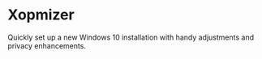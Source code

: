 # Xopmizer
 Quickly set up a new Windows 10 installation with handy adjustments and privacy enhancements.
